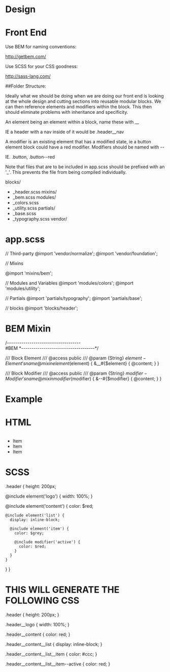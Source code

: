 # Design

# Front End

Use BEM for naming conventions:

http://getbem.com/

Use SCSS for your CSS goodness:

http://sass-lang.com/

##Folder Structure:

Ideally what we should be doing when we are doing our front end is looking at the whole design and cutting sections into reusable modular blocks. We can then reference elements and modifiers within the block. This then should eliminate problems with inheritance and specificity.

An element being an element within a block, name these with __

IE a header with a nav inside of it would be .header__nav

A modifier is an existing element that has a modified state, ie a button element block could have a red modifier.
Modifiers should be named with --

IE. .button, .button--red

Note that files that are to be included in app.scss should be prefixed with an '_'. This prevents the file from being compiled individually.

blocks/
  - _header.scss
mixins/
  - _bem.scss
modules/
  - _colors.scss
  - _utility.scss
partials/
  - _base.scss
  - _typography.scss
vendor/

# app.scss

// Third-party
@import 'vendor/normalize';
@import 'vendor/foundation';

// Mixins

@import 'mixins/bem';

// Modules and Variables
@import 'modules/colors';
@import 'modules/utility';

// Partials
@import 'partials/typography';
@import 'partials/base';

// blocks
@import 'blocks/header';

# BEM Mixin

/*------------------------------------*\
    #BEM
\*------------------------------------*/

/// Block Element
/// @access public
/// @param {String} $element - Element's name
@mixin element($element) {
    &__#{$element} {
        @content;
    }
}

/// Block Modifier
/// @access public
/// @param {String} $modifier - Modifier's name
@mixin modifier($modifier) {
    &--#{$modifier} {
        @content;
    }
}


# Example

# HTML

<div class='header'>
  <img src='' class='header__logo' />
  <div class='header__content'>
    <p class='header__content__description'></p>
    <ul class='header__content__list'>
      <li class='header__content__item header__content__item--active'>Item</li>
      <li class='header__content__item'>Item</li>
      <li class='header__content__item'>Item</li>
    </ul>
  </div>
</div>

# SCSS

.header {
  height: 200px;

  @include element('logo') {
    width: 100%;
  }

  @include element('content') {
    color: $red;

    @include element('list') {
      display: inline-block;

      @include element('item') {
        color: $grey;

        @include modifier('active') {
          color: $red;
        }
      }
    }
  }
}

# THIS WILL GENERATE THE FOLLOWING CSS

.header {
  height: 200px;
}

.header__logo {
  width: 100%;
}

.header__content {
  color: red;
}

.header__content__list {
  display: inline-block;
}

.header__content__list__item {
  color: #ccc;
}

.header__content__list__item--active {
  color: red;
}
